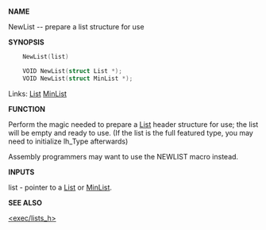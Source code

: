 
**NAME**

NewList -- prepare a list structure for use

**SYNOPSIS**

```c
    NewList(list)

    VOID NewList(struct List *);
    VOID NewList(struct MinList *);

```
Links: [List](_OOWD) [MinList](_OOWD) 

**FUNCTION**

Perform the magic needed to prepare a [List](_OOWD) header structure for
use; the list will be empty and ready to use.  (If the list is the
full featured type, you may need to initialize lh_Type afterwards)

Assembly programmers may want to use the NEWLIST macro instead.

**INPUTS**

list - pointer to a [List](_OOWD) or [MinList](_OOWD).

**SEE ALSO**

[&#060;exec/lists_h&#062;](_OOWD)
